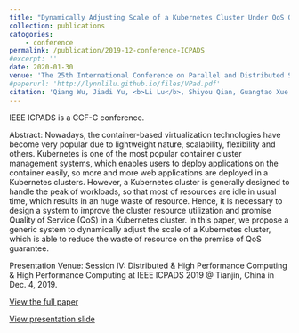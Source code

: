 ```yaml
---
title: "Dynamically Adjusting Scale of a Kubernetes Cluster Under QoS Guarantee"
collection: publications
catogories: 
    - conference
permalink: /publication/2019-12-conference-ICPADS
#excerpt: ''
date: 2020-01-30
venue: 'The 25th International Conference on Parallel and Distributed Systems (IEEE ICPADS 2019)'
#paperurl: 'http://lynnlilu.github.io/files/VPad.pdf'
citation: 'Qiang Wu, Jiadi Yu, <b>Li Lu</b>, Shiyou Qian, Guangtao Xue. &quot; Dynamically Adjusting Scale of a Kubernetes Cluster Under QoS Guarantee.&quot; <i>Proceedings of International Conference on Parallel and Distributed Systems (IEEE ICPADS)</i>. Tianjin, China. pp. 193-200. 2019. doi: 10.1109/ICPADS47876.2019.00037.'
---
```


IEEE ICPADS is a CCF-C conference.

Abstract: Nowadays, the container-based virtualization technologies have become very popular due to lightweight nature, scalability, flexibility and others. Kubernetes is one of the most popular container cluster management systems, which enables users to deploy applications on the container easily, so more and more web applications are deployed in a Kubernetes clusters. However, a Kubernetes cluster is generally designed to handle the peak of workloads, so that most of resources are idle in usual time, which results in an huge waste of resource. Hence, it is necessary to design a system to improve the cluster resource utilization and promise Quality of Service (QoS) in a Kubernetes cluster. In this paper, we propose a generic system to dynamically adjust the scale of a Kubernetes cluster, which is able to reduce the waste of resource on the premise of QoS guarantee.

Presentation Venue: Session IV: Distributed & High Performance Computing & High Performance Computing at IEEE ICPADS 2019 @ Tianjin, China in Dec. 4, 2019.

[View the full paper](https://www.doi.org/10.1109/ICPADS47876.2019.00037)

[View presentation slide](http://lynnlilu.github.io/files/ICPADS19.pdf)

